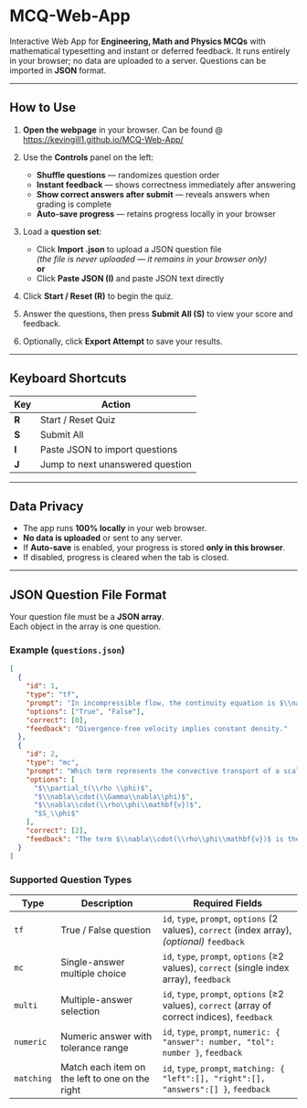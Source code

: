 # MCQ-Web-App
Interactive Web App for **Engineering, Math and Physics MCQs** with mathematical typesetting and instant or deferred feedback. It runs entirely in your browser; no data are uploaded to a server. Questions can be imported in **JSON** format.

---

## How to Use

1. **Open the webpage** in your browser. Can be found @ https://kevingill1.github.io/MCQ-Web-App/

2. Use the **Controls** panel on the left:
   - **Shuffle questions** — randomizes question order
   - **Instant feedback** — shows correctness immediately after answering
   - **Show correct answers after submit** — reveals answers when grading is complete
   - **Auto-save progress** — retains progress locally in your browser

3. Load a **question set**:
   - Click **Import .json** to upload a JSON question file  
     *(the file is never uploaded — it remains in your browser only)*  
   **or**
   - Click **Paste JSON (I)** and paste JSON text directly

4. Click **Start / Reset (R)** to begin the quiz.

5. Answer the questions, then press **Submit All (S)** to view your score and feedback.

6. Optionally, click **Export Attempt** to save your results.

---

## Keyboard Shortcuts

| Key | Action |
|-----|--------|
| **R** | Start / Reset Quiz |
| **S** | Submit All |
| **I** | Paste JSON to import questions |
| **J** | Jump to next unanswered question |

---

## Data Privacy

- The app runs **100% locally** in your web browser.
- **No data is uploaded** or sent to any server.
- If **Auto-save** is enabled, your progress is stored **only in this browser**.
- If disabled, progress is cleared when the tab is closed.

---

## JSON Question File Format

Your question file must be a **JSON array**.  
Each object in the array is one question.

### Example (`questions.json`)

```json
[
  {
    "id": 1,
    "type": "tf",
    "prompt": "In incompressible flow, the continuity equation is $\\nabla\\cdot\\mathbf{v}=0$.",
    "options": ["True", "False"],
    "correct": [0],
    "feedback": "Divergence-free velocity implies constant density."
  },
  {
    "id": 2,
    "type": "mc",
    "prompt": "Which term represents the convective transport of a scalar $\\phi$?",
    "options": [
      "$\\partial_t(\\rho \\phi)$",
      "$\\nabla\\cdot(\\Gamma\\nabla\\phi)$",
      "$\\nabla\\cdot(\\rho\\phi\\mathbf{v})$",
      "$S_\\phi$"
    ],
    "correct": [2],
    "feedback": "The term $\\nabla\\cdot(\\rho\\phi\\mathbf{v})$ is the convective flux."
  }
]
```
### Supported Question Types

| Type      | Description                                      | Required Fields                                                                                 |
|-----------|--------------------------------------------------|-------------------------------------------------------------------------------------------------|
| `tf`      | True / False question                             | `id`, `type`, `prompt`, `options` (2 values), `correct` (index array), *(optional)* `feedback`  |
| `mc`      | Single-answer multiple choice                     | `id`, `type`, `prompt`, `options` (≥2 values), `correct` (single index array), `feedback`       |
| `multi`   | Multiple-answer selection                         | `id`, `type`, `prompt`, `options` (≥2 values), `correct` (array of correct indices), `feedback` |
| `numeric` | Numeric answer with tolerance range               | `id`, `type`, `prompt`, `numeric: { "answer": number, "tol": number }`, `feedback`              |
| `matching`| Match each item on the left to one on the right   | `id`, `type`, `prompt`, `matching: { "left":[], "right":[], "answers":[] }`, `feedback`         |
